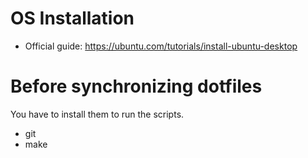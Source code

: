 # OS Installation

- Official guide: <https://ubuntu.com/tutorials/install-ubuntu-desktop>

# Before synchronizing dotfiles

You have to install them to run the scripts.

- git
- make
